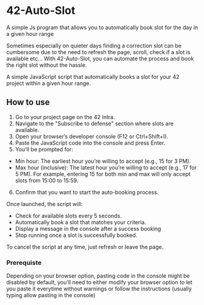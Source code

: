 # 42-Auto-Slot
A simple Js program that allows you to automatically book slot for the day in a given hour range

Sometimes especially on quieter days finding a correction slot can be cumbersome due to the need to refresh the page, scroll, check if a slot is available etc...
With 42-Auto-Slot, you can automate the process and book the right slot without the hassle.

A simple JavaScript script that automatically books a slot for your 42 project within a given hour range.

## How to use
1. Go to your project page on the 42 Intra.
2. Navigate to the "Subscribe to defense" section where slots are available.
3. Open your browser’s developer console (F12 or Ctrl+Shift+I).
4. Paste the JavaScript code into the console and press Enter.
5. You'll be prompted for:
- Min hour: The earliest hour you’re willing to accept (e.g., 15 for 3 PM).
- Max hour (inclusive): The latest hour you’re willing to accept (e.g., 17 for 5 PM).
 For example, entering 15 for both min and max will only accept slots from 15:00 to 15:59.
6. Confirm that you want to start the auto-booking process.

Once launched, the script will:
- Check for available slots every 5 seconds.
- Automatically book a slot that matches your criteria.
- Display a message in the console after a success booking
- Stop running once a slot is successfully booked.

To cancel the script at any time, just refresh or leave the page.

### Prerequiste 
Depending on your browser option, pasting code in the console might be disabled by default, you'll need to either modify your browser option to let you paste it everytime without warnings or follow the instructions (usually typing allow pasting in the console)
